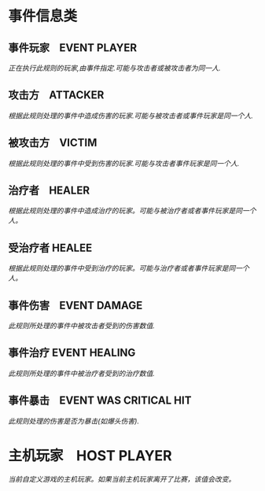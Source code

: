 # 事件信息类

## 事件玩家    EVENT PLAYER

_正在执行此规则的玩家,由事件指定.可能与攻击者或被攻击者为同一人._


## 攻击方    ATTACKER
_根据此规则处理的事件中造成伤害的玩家.可能与被攻击者或事件玩家是同一个人._ 


## 被攻击方    VICTIM
_根据此规则处理的事件中受到伤害的玩家.可能与攻击者事件玩家是同一个人._ 


## 治疗者    HEALER

_根据此规则处理的事件中造成治疗的玩家。可能与被治疗者或者事件玩家是同一个人。_


## 受治疗者    HEALEE

_根据此规则处理的事件中受到治疗的玩家。可能与治疗者或者事件玩家是同一个人。_


## 事件伤害    EVENT DAMAGE

_此规则所处理的事件中被攻击者受到的伤害数值._


## 事件治疗    EVENT HEALING

_此规则所处理的事件中被治疗者受到的治疗数值._


## 事件暴击    EVENT WAS CRITICAL HIT

_此规则处理的伤害是否为暴击(如爆头伤害)._


# 主机玩家    HOST PLAYER

_当前自定义游戏的主机玩家。如果当前主机玩家离开了比赛，该值会改变。_

